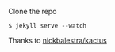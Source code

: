
Clone the repo

```
$ jekyll serve --watch
```

Thanks to [nickbalestra/kactus](https://github.com/nickbalestra/kactus)
